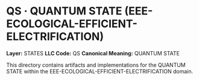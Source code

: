 # QS · QUANTUM STATE (EEE-ECOLOGICAL-EFFICIENT-ELECTRIFICATION)

**Layer:** STATES
**LLC Code:** QS
**Canonical Meaning:** QUANTUM STATE

This directory contains artifacts and implementations for the QUANTUM STATE within the EEE-ECOLOGICAL-EFFICIENT-ELECTRIFICATION domain.
